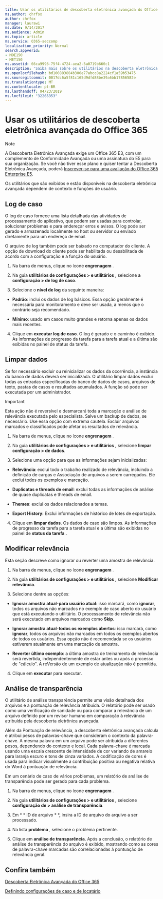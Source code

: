 ```yaml
---
title: Usar os utilitários de descoberta eletrônica avançada do Office 365
ms.author: chrfox
author: chrfox
manager: laurawi
ms.date: 9/14/2017
ms.audience: Admin
ms.topic: article
ms.service: O365-seccomp
localization_priority: Normal
search.appverid:
- MOE150
- MET150
ms.assetid: 66ca9993-75f4-4724-aea2-5a0719b660c1
description: 'Saiba mais sobre os utilitários na descoberta eletrônica avançada do Office 365, incluindo log de caso, dados claros, erros de processo, modificar relevância e análise de transparência.  '
ms.openlocfilehash: bd100883804b300e77abcc8a2224cf1a59b53475
ms.sourcegitcommit: 0017dc6a5f81c165d9dfd88be39a6bb17856582e
ms.translationtype: MT
ms.contentlocale: pt-BR
ms.lasthandoff: 04/23/2019
ms.locfileid: "32265353"
---
```

# <a name="use-office-365-advanced-ediscovery-utilities"></a>Usar os utilitários de descoberta eletrônica avançada do Office 365

> [!NOTE]
> A Descoberta Eletrônica Avançada exige um Office 365 E3, com um complemento de Conformidade Avançada ou uma assinatura do E5 para sua organização. Se você não tiver esse plano e quiser tentar a Descoberta Eletrônica Avançada, poderá [Inscrever-se para uma avaliação do Office 365 Enterprise E5](https://go.microsoft.com/fwlink/p/?LinkID=698279). 
  
Os utilitários que são exibidos e estão disponíveis na descoberta eletrônica avançada dependem de contexto e funções de usuário.
  
## <a name="case-log"></a>Log de caso

O log de caso fornece uma lista detalhada das atividades de processamento do aplicativo, que podem ser usadas para controlar, solucionar problemas e para endereçar erros e avisos. O log pode ser gerado e armazenado localmente no host ou servidor ou enviado diretamente para um endereço de email.
  
O arquivo de log também pode ser baixado no computador do cliente. A opção de download do cliente pode ser habilitada ou desabilitada de acordo com a configuração e a função do usuário.
  
1. Na barra de menus, clique no ícone **engrenagem** . 
    
2. Na guia **utilitários de configurações \> e utilitários** , selecione **a configuração \> de log de caso**.
    
3. Selecione o **nível de log** da seguinte maneira: 
    
  - **Padrão**: inclui os dados de log básicos. Essa opção geralmente é necessária para monitoramento e deve ser usada, a menos que o contrário seja recomendado.
    
  - **Mínimo**: usado em casos muito grandes e retorna apenas os dados mais recentes.
    
4. Clique em **executar log de caso**. O log é gerado e o caminho é exibido. As informações de progresso da tarefa para a tarefa atual e a última são exibidas no painel de status da tarefa.
    
## <a name="clear-data"></a>Limpar dados

Se for necessário excluir ou reinicializar os dados da ocorrência, a instância do banco de dados deverá ser inicializada. O utilitário limpar dados exclui todas as entradas especificadas do banco de dados de casos, arquivos de texto, pastas de casos e resultados acumulados. A função só pode ser executada por um administrador.
  
> [!IMPORTANT]
> Esta ação não é reversível e desmarcará toda a marcação e análise de relevância executada pelo especialista. Salve um backup de dados, se necessário. Use essa opção com extrema cautela. Excluir arquivos marcados e classificados pode afetar os resultados de relevância. 
  
1. Na barra de menus, clique no ícone **engrenagem** . 
    
2. Na guia **utilitários de configurações \> e utilitários** , selecione **limpar configuração \> de dados**.
    
3. Selecione uma opção para que as informações sejam inicializadas:
    
  - **Relevância**: exclui todo o trabalho realizado de relevância, incluindo a definição de cargas e Associação de arquivos a serem carregados. Ele exclui todos os exemplos e marcação.
    
  - **Duplicatas e threads de email**: exclui todas as informações de análise de quase duplicatas e threads de email.
    
  - **Themes**: exclui os dados relacionados a temas.
    
  - **Export History**: Exclui informações de histórico de lotes de exportação.
    
4. Clique em **limpar dados**. Os dados de caso são limpos. As informações de progresso da tarefa para a tarefa atual e a última são exibidas no painel de **status da tarefa** . 
    
## <a name="modify-relevance"></a>Modificar relevância

Esta seção descreve como ignorar ou reverter uma amostra de relevância.
  
1. Na barra de menus, clique no ícone **engrenagem** . 
    
2. Na guia **utilitários de configurações \> e utilitários** , selecione **Modificar relevância**.
    
3. Selecione dentre as opções: 
    
  - **Ignorar amostra atual-para usuário atual**: isso marcará, como **ignorar**, todos os arquivos não marcados no exemplo de caso aberto do usuário que está executando o utilitário. O processamento de relevância não será executado em arquivos marcados como **Skip**.
    
  - **Ignorar amostra atual-todos os exemplos abertos**: isso marcará, como **ignorar**, todos os arquivos não marcados em todos os exemplos abertos de todos os usuários. Essa opção não é recomendada se os usuários estiverem atualmente em uma marcação de amostra.
    
  - **Reverter último exemplo**: a última amostra de treinamento de relevância será revertida, independentemente de estar antes ou após o processo de "cálculo". A reVersão de um exemplo de atualização não é permitida.
    
4. Clique em **executar** para executar. 
    
## <a name="transparency-analysis"></a>Análise de transparência

O utilitário de análise transparência permite uma visão detalhada dos arquivos e a pontuação de relevância atribuída. O relatório pode ser usado como uma verificação de sanidade ou para comparar a relevância de um arquivo definido por um revisor humano em comparação à relevância atribuída pela descoberta eletrônica avançada. 
  
Além da Pontuação de relevância, a descoberta eletrônica avançada calcula e atribui pesos de palavras-chave que consideram o contexto da palavra-chave. A mesma palavra em um arquivo pode ser atribuída a diferentes pesos, dependendo do contexto e local. Cada palavra-chave é marcada usando uma escala crescente de intensidade de cor variando de amarelo para laranja escuro e tons de cinza variados. A codificação de cores é usada para indicar visualmente a contribuição positiva ou negativa relativa do Word à pontuação de relevância. 
  
Em um cenário de caso de vários problemas, um relatório de análise de transparência pode ser gerado para cada problema.
  
1. Na barra de menus, clique no ícone **engrenagem** . 
    
2. Na guia **utilitários de configurações \> e utilitários** , selecione **configuração de \> análise de transparência**.
    
3. Em * * ID de arquivo * *, insira a ID de arquivo do arquivo a ser processado.
    
4. Na lista **problema** , selecione o problema pertinente. 
    
5. Clique em **análise de transparência**. Após a conclusão, o relatório de análise de transparência do arquivo é exibido, mostrando como as cores de palavra-chave marcadas são correlacionadas à pontuação de relevância geral.
    
## <a name="see-also"></a>Confira também

[Descoberta Eletrônica Avançada do Office 365](office-365-advanced-ediscovery.md)
  
[Definindo configurações de caso e de locatário](define-case-and-tenant-settings-in-advanced-ediscovery.md)


